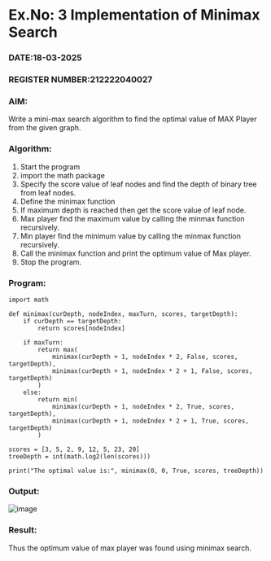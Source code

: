 # Ex.No: 3  Implementation of Minimax Search
### DATE:18-03-2025                                                                            
### REGISTER NUMBER:212222040027 
### AIM: 
Write a mini-max search algorithm to find the optimal value of MAX Player from the given graph.
### Algorithm:
1. Start the program
2. import the math package
3. Specify the score value of leaf nodes and find the depth of binary tree from leaf nodes.
4. Define the minimax function
5. If maximum depth is reached then get the score value of leaf node.
6. Max player find the maximum value by calling the minmax function recursively.
7. Min player find the minimum value by calling the minmax function recursively.
8. Call the minimax function  and print the optimum value of Max player.
9. Stop the program. 

### Program:
```
import math

def minimax(curDepth, nodeIndex, maxTurn, scores, targetDepth):
    if curDepth == targetDepth:
        return scores[nodeIndex]

    if maxTurn:
        return max(
            minimax(curDepth + 1, nodeIndex * 2, False, scores, targetDepth),
            minimax(curDepth + 1, nodeIndex * 2 + 1, False, scores, targetDepth)
        )
    else:
        return min(
            minimax(curDepth + 1, nodeIndex * 2, True, scores, targetDepth),
            minimax(curDepth + 1, nodeIndex * 2 + 1, True, scores, targetDepth)
        )

scores = [3, 5, 2, 9, 12, 5, 23, 20]
treeDepth = int(math.log2(len(scores))) 

print("The optimal value is:", minimax(0, 0, True, scores, treeDepth))
```

### Output:
![image](https://github.com/user-attachments/assets/a51010b3-25d9-4b9a-86dd-a21cb9397ceb)

### Result:
Thus the optimum value of max player was found using minimax search.
